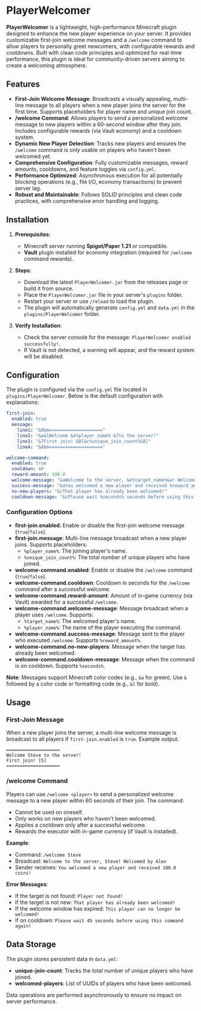 # PlayerWelcomer

**PlayerWelcomer** is a lightweight, high-performance Minecraft plugin designed to enhance the new player experience on your server. It provides customizable first-join welcome messages and a `/welcome` command to allow players to personally greet newcomers, with configurable rewards and cooldowns. Built with clean code principles and optimized for real-time performance, this plugin is ideal for community-driven servers aiming to create a welcoming atmosphere.

## Features

- **First-Join Welcome Message**: Broadcasts a visually appealing, multi-line message to all players when a new player joins the server for the first time. Supports placeholders for player name and unique join count.
- **/welcome Command**: Allows players to send a personalized welcome message to new players within a 60-second window after they join. Includes configurable rewards (via Vault economy) and a cooldown system.
- **Dynamic New Player Detection**: Tracks new players and ensures the `/welcome` command is only usable on players who haven't been welcomed yet.
- **Comprehensive Configuration**: Fully customizable messages, reward amounts, cooldowns, and feature toggles via `config.yml`.
- **Performance Optimized**: Asynchronous execution for all potentially blocking operations (e.g., file I/O, economy transactions) to prevent server lag.
- **Robust and Maintainable**: Follows SOLID principles and clean code practices, with comprehensive error handling and logging.

## Installation

1. **Prerequisites**:

   - Minecraft server running **Spigot/Paper 1.21** or compatible.
   - **Vault** plugin installed for economy integration (required for `/welcome` command rewards).

2. **Steps**:

   - Download the latest `PlayerWelcomer.jar` from the releases page or build it from source.
   - Place the `PlayerWelcomer.jar` file in your server's `plugins` folder.
   - Restart your server or use `/reload` to load the plugin.
   - The plugin will automatically generate `config.yml` and `data.yml` in the `plugins/PlayerWelcomer` folder.

3. **Verify Installation**:

   - Check the server console for the message: `PlayerWelcomer enabled successfully!`.
   - If Vault is not detected, a warning will appear, and the reward system will be disabled.

## Configuration

The plugin is configured via the `config.yml` file located in `plugins/PlayerWelcomer`. Below is the default configuration with explanations:

```yaml
first-join:
  enabled: true
  message:
    line1: "&8&m===================="
    line2: "&a&lWelcome &e%player_name% &7to the server!"
    line3: "&7First join! &8[&c%unique_join_count%&8]"
    line4: "&8&m===================="

welcome-command:
  enabled: true
  cooldown: 60
  reward-amount: 100.0
  welcome-message: "&aWelcome to the server, &e%target_name%&a! Welcomed by &e%player_name%"
  success-message: "&aYou welcomed a new player and received %reward_amount% coins!"
  no-new-players: "&cThat player has already been welcomed!"
  cooldown-message: "&cPlease wait %seconds% seconds before using this command again!"
```

### Configuration Options

- **first-join.enabled**: Enable or disable the first-join welcome message (`true`/`false`).
- **first-join.message**: Multi-line message broadcast when a new player joins. Supports placeholders:
  - `%player_name%`: The joining player's name.
  - `%unique_join_count%`: The total number of unique players who have joined.
- **welcome-command.enabled**: Enable or disable the `/welcome` command (`true`/`false`).
- **welcome-command.cooldown**: Cooldown in seconds for the `/welcome` command after a successful welcome.
- **welcome-command.reward-amount**: Amount of in-game currency (via Vault) awarded for a successful `/welcome`.
- **welcome-command.welcome-message**: Message broadcast when a player uses `/welcome`. Supports:
  - `%target_name%`: The welcomed player's name.
  - `%player_name%`: The name of the player executing the command.
- **welcome-command.success-message**: Message sent to the player who executed `/welcome`. Supports `%reward_amount%`.
- **welcome-command.no-new-players**: Message when the target has already been welcomed.
- **welcome-command.cooldown-message**: Message when the command is on cooldown. Supports `%seconds%`.

**Note**: Messages support Minecraft color codes (e.g., `&a` for green). Use `&` followed by a color code or formatting code (e.g., `&l` for bold).

## Usage

### First-Join Message

When a new player joins the server, a multi-line welcome message is broadcast to all players if `first-join.enabled` is `true`. Example output:

```
====================
Welcome Steve to the server!
First join! [5]
====================
```

### /welcome Command

Players can use `/welcome <player>` to send a personalized welcome message to a new player within 60 seconds of their join. The command:

- Cannot be used on oneself.
- Only works on new players who haven't been welcomed.
- Applies a cooldown only after a successful welcome.
- Rewards the executor with in-game currency (if Vault is installed).

**Example**:

- Command: `/welcome Steve`
- Broadcast: `Welcome to the server, Steve! Welcomed by Alex`
- Sender receives: `You welcomed a new player and received 100.0 coins!`

**Error Messages**:

- If the target is not found: `Player not found!`
- If the target is not new: `That player has already been welcomed!`
- If the welcome window has expired: `This player can no longer be welcomed!`
- If on cooldown: `Please wait 45 seconds before using this command again!`

## Data Storage

The plugin stores persistent data in `data.yml`:

- **unique-join-count**: Tracks the total number of unique players who have joined.
- **welcomed-players**: List of UUIDs of players who have been welcomed.

Data operations are performed asynchronously to ensure no impact on server performance.



